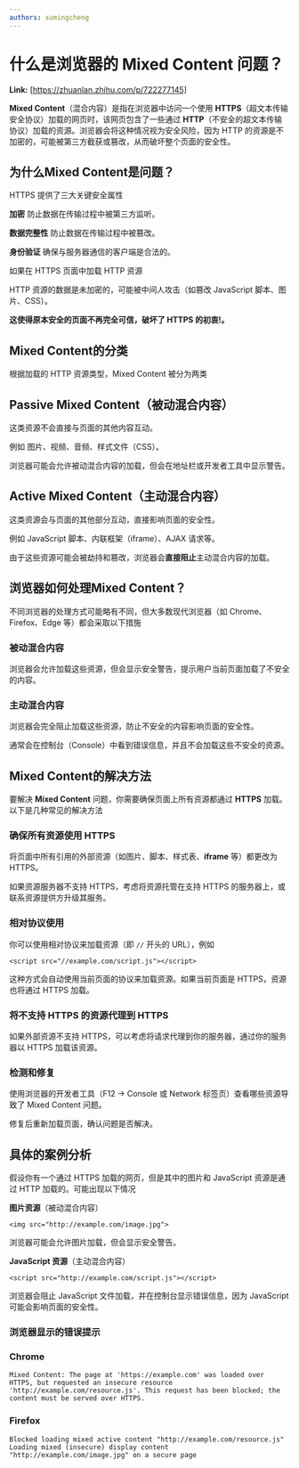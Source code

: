 ```yaml
---
authors: sumingcheng
---
```

# 什么是浏览器的 Mixed Content 问题？



 **Link:** [https://zhuanlan.zhihu.com/p/722277145]



**Mixed Content**（混合内容）是指在浏览器中访问一个使用 **HTTPS**（超文本传输安全协议）加载的网页时，该网页包含了一些通过 **HTTP**（不安全的超文本传输协议）加载的资源。浏览器会将这种情况视为安全风险，因为 HTTP 的资源是不加密的，可能被第三方截获或篡改，从而破坏整个页面的安全性。

## 为什么Mixed Content是问题？  

HTTPS 提供了三大关键安全属性

**加密** 防止数据在传输过程中被第三方监听。

**数据完整性** 防止数据在传输过程中被篡改。

**身份验证** 确保与服务器通信的客户端是合法的。

如果在 HTTPS 页面中加载 HTTP 资源

HTTP 资源的数据是未加密的，可能被中间人攻击（如篡改 JavaScript 脚本、图片、CSS）。

**这使得原本安全的页面不再完全可信，破坏了 HTTPS 的初衷!。**

## Mixed Content的分类  

根据加载的 HTTP 资源类型，Mixed Content 被分为两类

## Passive Mixed Content（被动混合内容）  

这类资源不会直接与页面的其他内容互动。

例如 图片、视频、音频、样式文件（CSS）。

浏览器可能会允许被动混合内容的加载，但会在地址栏或开发者工具中显示警告。

## Active Mixed Content（主动混合内容）  

这类资源会与页面的其他部分互动，直接影响页面的安全性。

例如 JavaScript 脚本、内联框架（iframe）、AJAX 请求等。

由于这些资源可能会被劫持和篡改，浏览器会**直接阻止**主动混合内容的加载。

## 浏览器如何处理Mixed Content？  

不同浏览器的处理方式可能略有不同，但大多数现代浏览器（如 Chrome、Firefox、Edge 等）都会采取以下措施

### 被动混合内容  

浏览器会允许加载这些资源，但会显示安全警告，提示用户当前页面加载了不安全的内容。

### 主动混合内容  

浏览器会完全阻止加载这些资源，防止不安全的内容影响页面的安全性。

通常会在控制台（Console）中看到错误信息，并且不会加载这些不安全的资源。

## Mixed Content的解决方法  

要解决 **Mixed Content** 问题，你需要确保页面上所有资源都通过 **HTTPS** 加载。以下是几种常见的解决方法

### 确保所有资源使用 HTTPS  

将页面中所有引用的外部资源（如图片、脚本、样式表、**iframe** 等）都更改为 HTTPS。

如果资源服务器不支持 HTTPS，考虑将资源托管在支持 HTTPS 的服务器上，或联系资源提供方升级其服务。

### 相对协议使用  

你可以使用相对协议来加载资源（即 `//` 开头的 URL），例如

```
<script src="//example.com/script.js"></script>
```

这种方式会自动使用当前页面的协议来加载资源。如果当前页面是 HTTPS，资源也将通过 HTTPS 加载。

### 将不支持 HTTPS 的资源代理到 HTTPS  

如果外部资源不支持 HTTPS，可以考虑将请求代理到你的服务器，通过你的服务器以 HTTPS 加载该资源。

### 检测和修复  

使用浏览器的开发者工具（F12 -> Console 或 Network 标签页）查看哪些资源导致了 Mixed Content 问题。

修复后重新加载页面，确认问题是否解决。

## 具体的案例分析  

假设你有一个通过 HTTPS 加载的网页，但是其中的图片和 JavaScript 资源是通过 HTTP 加载的。可能出现以下情况

**图片资源**（被动混合内容）

```
<img src="http://example.com/image.jpg">
```

浏览器可能会允许图片加载，但会显示安全警告。

**JavaScript 资源**（主动混合内容）

```
<script src="http://example.com/script.js"></script>
```

浏览器会阻止 JavaScript 文件加载，并在控制台显示错误信息，因为 JavaScript 可能会影响页面的安全性。

### 浏览器显示的错误提示  
### Chrome  
```
Mixed Content: The page at 'https://example.com' was loaded over HTTPS, but requested an insecure resource 'http://example.com/resource.js'. This request has been blocked; the content must be served over HTTPS.
```
### Firefox  
```
Blocked loading mixed active content "http://example.com/resource.js"
Loading mixed (insecure) display content "http://example.com/image.jpg" on a secure page
```
